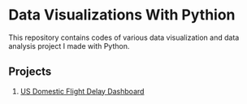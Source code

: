 # Data Visualizations With Pythion
This repository contains codes of various data visualization and data analysis project I made with Python.

## Projects
1. [US Domestic Flight Delay Dashboard](UsDomesticFlightDelayDashboard)
